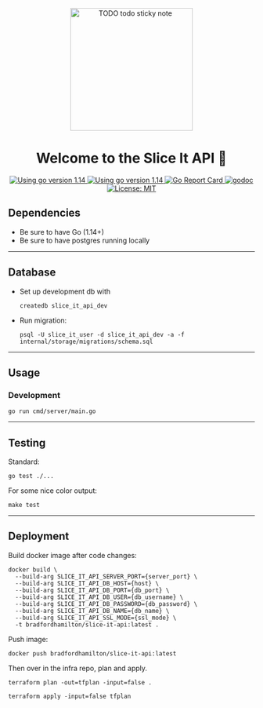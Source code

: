 <div align="center">
  <img
    alt="TODO  todo sticky note"
    src="TODO  ./assets/todo.jpg"
    height="250px"
  />
</div>
<h1 align="center">Welcome to the Slice It API 👋</h1>
<p align="center">
  <a href="https://golang.org/dl" target="_blank">
    <img alt="Using go version 1.14" src="https://img.shields.io/badge/go-1.14-9cf.svg" />
  </a>
  <a href="https://travis-ci.com/bradford-hamilton/slice-it-api" target="_blank">
    <img alt="Using go version 1.14" src="https://travis-ci.com/bradford-hamilton/slice-it-api.svg?branch=master" />
  </a>
  <a href="https://goreportcard.com/report/github.com/bradford-hamilton/slice-it-api" target="_blank">
    <img alt="Go Report Card" src="https://goreportcard.com/badge/github.com/bradford-hamilton/slice-it-api/pkg" />
  </a>
  <a href="https://godoc.org/github.com/bradford-hamilton/slice-it-api/pkg" target="_blank">
    <img alt="godoc" src="https://godoc.org/github.com/bradford-hamilton/slice-it-api/pkg?status.svg" />
  </a>
  <a href="#" target="_blank">
    <img alt="License: MIT" src="https://img.shields.io/badge/License-MIT-yellow.svg" />
  </a>
</p>

## Dependencies
- Be sure to have Go (1.14+)
- Be sure to have postgres running locally
___
## Database
- Set up development db with
  ```
  createdb slice_it_api_dev
  ```
- Run migration:
  ```
  psql -U slice_it_user -d slice_it_api_dev -a -f internal/storage/migrations/schema.sql
  ```
___
## Usage
### Development
```
go run cmd/server/main.go
```
___
## Testing
Standard:
```
go test ./...
```

For some nice color output:
```
make test
```
___
## Deployment

Build docker image after code changes:
```
docker build \
  --build-arg SLICE_IT_API_SERVER_PORT={server_port} \
  --build-arg SLICE_IT_API_DB_HOST={host} \
  --build-arg SLICE_IT_API_DB_PORT={db_port} \
  --build-arg SLICE_IT_API_DB_USER={db_username} \
  --build-arg SLICE_IT_API_DB_PASSWORD={db_password} \
  --build-arg SLICE_IT_API_DB_NAME={db_name} \
  --build-arg SLICE_IT_API_SSL_MODE={ssl_mode} \
  -t bradfordhamilton/slice-it-api:latest .
```

Push image:
```
docker push bradfordhamilton/slice-it-api:latest
```

Then over in the infra repo, plan and apply.
```
terraform plan -out=tfplan -input=false .
```
```
terraform apply -input=false tfplan
```
